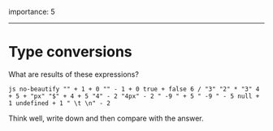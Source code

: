 importance: 5

---

# Type conversions

What are results of these expressions?

`js no-beautify "" + 1 + 0 "" - 1 + 0 true + false 6 / "3" "2" * "3" 4 + 5 + "px" "$" + 4 + 5 "4" - 2 "4px" - 2 " -9 " + 5 " -9 " - 5 null + 1 undefined + 1 " \t \n" - 2`

Think well, write down and then compare with the answer.
